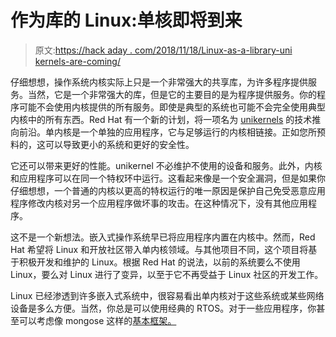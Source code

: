 # 作为库的 Linux:单核即将到来

> 原文:[https://hack aday . com/2018/11/18/Linux-as-a-library-uni kernels-are-coming/](https://hackaday.com/2018/11/18/linux-as-a-library-unikernels-are-coming/)

仔细想想，操作系统内核实际上只是一个非常强大的共享库，为许多程序提供服务。当然，它是一个非常强大的库，但是它的主要目的是为程序提供服务。你的程序可能不会使用内核提供的所有服务。即使是典型的系统也可能不会完全使用典型内核中的所有东西。Red Hat 有一个新的计划，将一项名为 [unikernels](https://next.redhat.com/2018/11/14/ukl-a-unikernel-based-on-linux/) 的技术推向前沿。单内核是一个单独的应用程序，它与足够运行的内核相链接。正如您所预料的，这可以导致更小的系统和更好的安全性。

它还可以带来更好的性能。unikernel 不必维护不使用的设备和服务。此外，内核和应用程序可以在同一个特权环中运行。这看起来像是一个安全漏洞，但是如果你仔细想想，一个普通的内核以更高的特权运行的唯一原因是保护自己免受恶意应用程序修改内核对另一个应用程序做坏事的攻击。在这种情况下，没有其他应用程序。

这不是一个新想法。嵌入式操作系统早已将应用程序内置在内核中。然而，Red Hat 希望将 Linux 和开放社区带入单内核领域。与其他项目不同，这个项目将基于积极开发和维护的 Linux。根据 Red Hat 的说法，以前的系统要么不使用 Linux，要么对 Linux 进行了变异，以至于它不再受益于 Linux 社区的开发工作。

Linux 已经渗透到许多嵌入式系统中，很容易看出单内核对于这些系统或某些网络设备是多么方便。当然，你总是可以使用经典的 RTOS。对于一些应用程序，你甚至可以考虑像 mongose 这样的[基本框架。](https://hackaday.com/2017/03/08/point-and-click-to-an-iot-button/)